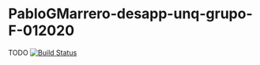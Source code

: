 # PabloGMarrero-desapp-unq-grupo-F-012020

TODO
[![Build Status](https://api.travis-ci.org/PabloGMarrero/desapp-unq-grupo-F-012020.svg?style=svg)](https://travis-ci.org/github/PabloGMarrero/desapp-unq-grupo-F-012020)
